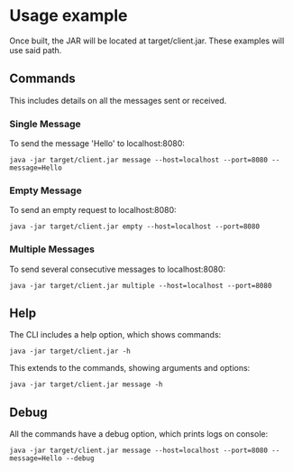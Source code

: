 # Usage example

Once built, the JAR will be located at target/client.jar. These examples will use said path.

## Commands

This includes details on all the messages sent or received.

### Single Message

To send the message 'Hello' to localhost:8080:

```
java -jar target/client.jar message --host=localhost --port=8080 --message=Hello
```

### Empty Message

To send an empty request to localhost:8080:

```
java -jar target/client.jar empty --host=localhost --port=8080
```

### Multiple Messages

To send several consecutive messages to localhost:8080:

```
java -jar target/client.jar multiple --host=localhost --port=8080
```

## Help

The CLI includes a help option, which shows commands:

```
java -jar target/client.jar -h
```

This extends to the commands, showing arguments and options:

```
java -jar target/client.jar message -h
```

## Debug

All the commands have a debug option, which prints logs on console:

```
java -jar target/client.jar message --host=localhost --port=8080 --message=Hello --debug
```
